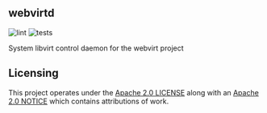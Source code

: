 webvirtd
--------

![lint](https://github.com/kevr/webvirtd/actions/workflows/lint.yaml/badge.svg?branch=master)
![tests](https://github.com/kevr/webvirtd/actions/workflows/tests.yaml/badge.svg?branch=master)

System libvirt control daemon for the webvirt project

Licensing
---------

This project operates under the [Apache 2.0 LICENSE](LICENSE) along with
an [Apache 2.0 NOTICE](NOTICE) which contains attributions of work.
